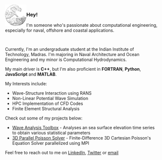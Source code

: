 <img align="left" src="wv4.png" width = "70px">

### Hey!

I'm someone who's passionate about computational engineering, especially for naval, offshore and coastal applications.

<br>

Currently, I'm an undergraduate student at the Indian Institute of Technology, Madras. I'm majoring in Naval Architecture and Ocean Engineering and my minor is Computational Hydrodynamics.

My main driver is **C++**, but I'm also proficient in **FORTRAN**, **Python**, **JavaScript** and **MATLAB**.

My Interests include:
- Wave-Structure Interaction using RANS
- Non-Linear Potential Wave Simulation
- HPC Implementation of CFD Codes
- Finite Element Structural Analysis

Check out some of my projects below:
- [Wave Analysis Toolbox](https://github.com/tdk711/Wave-Analysis-Toolbox) - Analyses an sea surface elevation time series to obtain various statistical parameters
- [3D Parallel Poisson Solver]() - Finite-Difference 3D Cartesian Poisson's Equation Solver parallelized using MPI

Feel free to reach out to me on [LinkedIn](https://www.linkedin.com/in/dilipkumar711/), [Twitter](twitter.com/tdk_711) or [email](dilipkumar@smail.iitm.ac.in)

